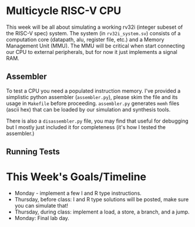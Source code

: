 # Multicycle RISC-V CPU
This week will be all about simulating a working rv32i (integer subeset of the RISC-V spec) system. The system (in `rv32i_system.sv`) consists of a computation core (datapath, alu, register file, etc.) and a Memory Management Unit (MMU). The MMU will be critical when start connecting our CPU to external peripherals, but for now it just implements a signal RAM.

## Assembler
To test a CPU you need a populated instruction memory. I've provided a simplistic python assembler (`assembler.py`), please skim the file and its usage in `Makefile` before proceeding. `assembler.py` generates `memh` files (ascii hex) that can be loaded by our simulation and synthesis tools.

There is also a `disassembler.py` file, you may find that useful for debugging but I mostly just included it for completeness (it's how I tested the assembler.)

## Running Tests



# This Week's Goals/Timeline
- Monday - implement a few I and R type instructions.
- Thursday, before class: I and R type solutions will be posted, make sure you can simulate that!
- Thursday, during class: implement a load, a store, a branch, and a jump.
- Monday: Final lab day. 
